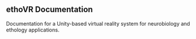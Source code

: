 ## ethoVR Documentation

Documentation for a Unity-based virtual reality system for neurobiology and ethology applications.
